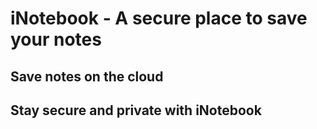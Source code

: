 # iNotebook - A secure place to save your notes

## Save notes on the cloud
## Stay secure and private with iNotebook